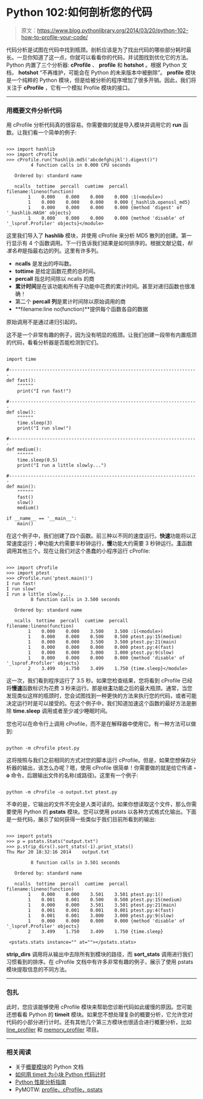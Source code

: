 # Python 102:如何剖析您的代码

> 原文：<https://www.blog.pythonlibrary.org/2014/03/20/python-102-how-to-profile-your-code/>

代码分析是试图在代码中找到瓶颈。剖析应该是为了找出代码的哪些部分耗时最长。一旦你知道了这一点，你就可以看看你的代码，并试图找到优化它的方法。Python 内置了三个分析器: **cProfile** 、 **profile** 和 **hotshot** 。根据 Python 文档， **hotshot** “不再维护，可能会在 Python 的未来版本中被删除”。 **profile** 模块是一个纯粹的 Python 模块，但是给被分析的程序增加了很多开销。因此，我们将关注于 **cProfile** ，它有一个模拟 Profile 模块的接口。

* * *

### 用概要文件分析代码

用 cProfile 分析代码真的很容易。你需要做的就是导入模块并调用它的 **run** 函数。让我们看一个简单的例子:

```

>>> import hashlib
>>> import cProfile
>>> cProfile.run("hashlib.md5('abcdefghijkl').digest()")
         4 function calls in 0.000 CPU seconds

   Ordered by: standard name

   ncalls  tottime  percall  cumtime  percall filename:lineno(function)
        1    0.000    0.000    0.000    0.000 :1(<module>)
        1    0.000    0.000    0.000    0.000 {_hashlib.openssl_md5}
        1    0.000    0.000    0.000    0.000 {method 'digest' of '_hashlib.HASH' objects}
        1    0.000    0.000    0.000    0.000 {method 'disable' of '_lsprof.Profiler' objects}</module> 
```

这里我们导入了 **hashlib** 模块，并使用 cProfile 来分析 MD5 散列的创建。第一行显示有 4 个函数调用。下一行告诉我们结果是如何排序的。根据文献记载，*标准名称*是指最右边的列。这里有许多列。

*   **ncalls** 是发出的呼叫数。
*   **tottime** 是给定函数花费的总时间。
*   **percall** 指总时间除以 ncalls 的商
*   **累计时间**是在该功能和所有子功能中花费的累计时间。甚至对递归函数也很准确！
*   第二个 **percall 列**是累计时间除以原始调用的商
*   **filename:line no(function)**提供每个函数各自的数据

原始调用不是通过递归引起的。

这不是一个非常有趣的例子，因为没有明显的瓶颈。让我们创建一段带有内置瓶颈的代码，看看分析器是否能检测到它们。

```

import time

#----------------------------------------------------------------------
def fast():
    """"""
    print("I run fast!")

#----------------------------------------------------------------------
def slow():
    """"""
    time.sleep(3)
    print("I run slow!")

#----------------------------------------------------------------------
def medium():
    """"""
    time.sleep(0.5)
    print("I run a little slowly...")

#----------------------------------------------------------------------
def main():
    """"""
    fast()
    slow()
    medium()

if __name__ == '__main__':
    main()

```

在这个例子中，我们创建了四个函数。前三种以不同的速度运行。**快速**功能将以正常速度运行；**中**功能大约需要半秒钟运行，**慢**功能大约需要 3 秒钟运行。**主**函数调用其他三个。现在让我们对这个愚蠢的小程序运行 cProfile:

```

>>> import cProfile
>>> import ptest
>>> cProfile.run('ptest.main()')
I run fast!
I run slow!
I run a little slowly...
         8 function calls in 3.500 seconds

   Ordered by: standard name

   ncalls  tottime  percall  cumtime  percall filename:lineno(function)
        1    0.000    0.000    3.500    3.500 :1(<module>)
        1    0.000    0.000    0.500    0.500 ptest.py:15(medium)
        1    0.000    0.000    3.500    3.500 ptest.py:21(main)
        1    0.000    0.000    0.000    0.000 ptest.py:4(fast)
        1    0.000    0.000    3.000    3.000 ptest.py:9(slow)
        1    0.000    0.000    0.000    0.000 {method 'disable' of '_lsprof.Profiler' objects}
        2    3.499    1.750    3.499    1.750 {time.sleep}</module> 
```

这一次，我们看到程序运行了 3.5 秒。如果您检查结果，您将看到 cProfile 已经将**慢速**函数标识为花费 3 秒来运行。那是继**主**功能之后的最大瓶颈。通常，当您发现类似这样的瓶颈时，您会试图找到一种更快的方法来执行您的代码，或者可能决定运行时是可以接受的。在这个例子中，我们知道加速这个函数的最好方法是删除 **time.sleep** 调用或者至少减少睡眠时间。

您也可以在命令行上调用 cProfile，而不是在解释器中使用它。有一种方法可以做到:

```

python -m cProfile ptest.py

```

这将按照与我们之前相同的方式对您的脚本运行 cProfile。但是，如果您想保存分析器的输出，该怎么办呢？嗯，使用 cProfile 很简单！你需要做的就是给它传递 **-o** 命令，后跟输出文件的名称(或路径)。这里有一个例子:

```

python -m cProfile -o output.txt ptest.py

```

不幸的是，它输出的文件不完全是人类可读的。如果你想读取这个文件，那么你需要使用 Python 的 **pstats** 模块。您可以使用 pstats 以各种方式格式化输出。下面是一些代码，展示了如何获得一些类似于我们目前所看到的输出:

```

>>> import pstats
>>> p = pstats.Stats("output.txt")
>>> p.strip_dirs().sort_stats(-1).print_stats()
Thu Mar 20 18:32:16 2014    output.txt

         8 function calls in 3.501 seconds

   Ordered by: standard name

   ncalls  tottime  percall  cumtime  percall filename:lineno(function)
        1    0.000    0.000    3.501    3.501 ptest.py:1()
        1    0.001    0.001    0.500    0.500 ptest.py:15(medium)
        1    0.000    0.000    3.501    3.501 ptest.py:21(main)
        1    0.001    0.001    0.001    0.001 ptest.py:4(fast)
        1    0.001    0.001    3.000    3.000 ptest.py:9(slow)
        1    0.000    0.000    0.000    0.000 {method 'disable' of '_lsprof.Profiler' objects}
        2    3.499    1.750    3.499    1.750 {time.sleep}

 <pstats.stats instance="" at=""></pstats.stats> 
```

**strip_dirs** 调用将从输出中去除所有到模块的路径，而 **sort_stats** 调用进行我们习惯看到的排序。在 cProfile 文档中有许多非常有趣的例子，展示了使用 pstats 模块提取信息的不同方法。

* * *

### 包扎

此时，您应该能够使用 cProfile 模块来帮助您诊断代码如此缓慢的原因。您可能还想看看 Python 的 **timeit** 模块。如果您不想处理复杂的概要分析，它允许您对代码的小部分进行计时。还有其他几个第三方模块也很适合进行概要分析，比如 [line_profiler](https://pythonhosted.org/line_profiler/) 和 [memory_profiler](https://github.com/fabianp/memory_profiler) 项目。

* * *

### 相关阅读

*   关于[概要模块](http://docs.python.org/2/library/profile.html)的 Python 文档
*   [如何用 timeit 为小块 Python 代码计时](https://www.blog.pythonlibrary.org/2014/01/30/how-to-time-small-pieces-of-python-code-with-timeit/)
*   [Python 性能分析指南](http://www.huyng.com/posts/python-performance-analysis/)
*   PyMOTW: [profile，cProfile，pstats](http://pymotw.com/2/profile/)